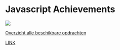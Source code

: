 # Javascript Achievements

![](js.png)

[Overzicht alle beschikbare opdrachten](https://trello.com/b/xo5TJzFr/javascript-achievements)



[LINK](http://32333.hosts1.ma-cloud.nl/Javascript-Achievements/index.html)